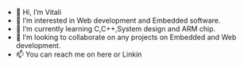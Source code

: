 - 👋 Hi, I’m Vitali
- 👀 I’m interested in Web development and Embedded software.
- 🌱 I’m currently learning C,C++,System design and ARM chip.
- 💞️ I’m looking to collaborate on any projects on Embedded and Web development.
- 📫 You can reach me on here or Linkin

<!---
Vitali-UK/Vitali-UK is a ✨ special ✨ repository because its `README.md` (this file) appears on your GitHub profile.
You can click the Preview link to take a look at your changes.
--->
